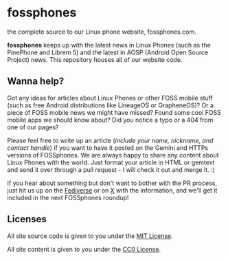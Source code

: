 # fossphones
the complete source to our Linux phone website, fossphones.com.

**fossphones** keeps up with the latest news in Linux Phones (such as the PinePhone and Librem 5) and the latest in AOSP (Android Open Source Project) news. This repository houses all of our website code.

## Wanna help?

Got any ideas for articles about Linux Phones or other FOSS mobile stuff (such as free Android distributions like LineageOS or GrapheneOS)? Or a piece of FOSS mobile news we might have missed? Found some cool FOSS mobile apps we should know about? Did you notice a typo or a 404 from one of our pages?

Please feel free to write up an article (*include your name, nickname, and contact handle*) if you want to have it posted on the Gemini and HTTPs versions of FOSSphones. We are always happy to share any content about Linux Phones with the world. Just format your article in HTML or gemtext and send it over through a pull request - I will check it out and merge it. :) 

If you hear about something but don't want to bother with the PR process, just hit us up on the [Fediverse](https://neighborli.xyz/@FOSSphones) or on [X](https://x.com/FSphones) with the information, and we'll get it included in the next FOSSphones roundup!

## Licenses

All site source code is given to you under the [MIT License](https://opensource.org/license/mit).

All site content is given to you under the [CC0 License](https://creativecommons.org/public-domain/cc0/).
